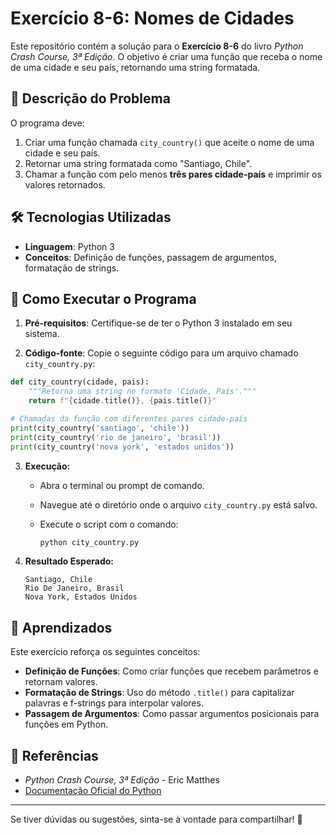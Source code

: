 # Exercício 8-6: Nomes de Cidades

Este repositório contém a solução para o **Exercício 8-6** do livro *Python Crash Course, 3ª Edição*. O objetivo é criar uma função que receba o nome de uma cidade e seu país, retornando uma string formatada.

## 📌 Descrição do Problema
O programa deve:
1. Criar uma função chamada `city_country()` que aceite o nome de uma cidade e seu país.
2. Retornar uma string formatada como "Santiago, Chile".
3. Chamar a função com pelo menos **três pares cidade-país** e imprimir os valores retornados.

## 🛠 Tecnologias Utilizadas
- **Linguagem**: Python 3
- **Conceitos**: Definição de funções, passagem de argumentos, formatação de strings.

## 🚀 Como Executar o Programa

1. **Pré-requisitos**: Certifique-se de ter o Python 3 instalado em seu sistema.

2. **Código-fonte**: Copie o seguinte código para um arquivo chamado `city_country.py`:

```python
def city_country(cidade, pais):
    """Retorna uma string no formato 'Cidade, País'."""
    return f"{cidade.title()}, {pais.title()}"

# Chamadas da função com diferentes pares cidade-país
print(city_country('santiago', 'chile'))
print(city_country('rio de janeiro', 'brasil'))
print(city_country('nova york', 'estados unidos'))
```

3. **Execução:**
   - Abra o terminal ou prompt de comando.
   - Navegue até o diretório onde o arquivo `city_country.py` está salvo.
   - Execute o script com o comando:

     ```sh
     python city_country.py
     ```

4. **Resultado Esperado:**
   ```
   Santiago, Chile
   Rio De Janeiro, Brasil
   Nova York, Estados Unidos
   ```

## 🎯 Aprendizados

Este exercício reforça os seguintes conceitos:

- **Definição de Funções**: Como criar funções que recebem parâmetros e retornam valores.
- **Formatação de Strings**: Uso do método `.title()` para capitalizar palavras e f-strings para interpolar valores.
- **Passagem de Argumentos**: Como passar argumentos posicionais para funções em Python.

## 📌 Referências
- *Python Crash Course, 3ª Edição* - Eric Matthes
- [Documentação Oficial do Python](https://docs.python.org/3/)

---
Se tiver dúvidas ou sugestões, sinta-se à vontade para compartilhar! 🚀

